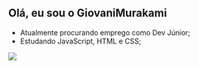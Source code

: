 ## Olá, eu sou o GiovaniMurakami

- Atualmente procurando emprego como Dev Júnior;
- Estudando JavaScript, HTML e CSS;

<picture>
<source 
  srcset="https://github-readme-stats.vercel.app/api?username=GiovaniMurakami&show_icons=true&theme=dark"
  media="(prefers-color-scheme: dark)"
/>
<source
  srcset="https://github-readme-stats.vercel.app/api?username=GiovaniMurakami&show_icons=true"
  media="(prefers-color-scheme: dark), (prefers-color-scheme: no-preference)"
/>
<img src="https://github-readme-stats.vercel.app/api?username=GiovaniMurakami&show_icons=false" />
</picture>
